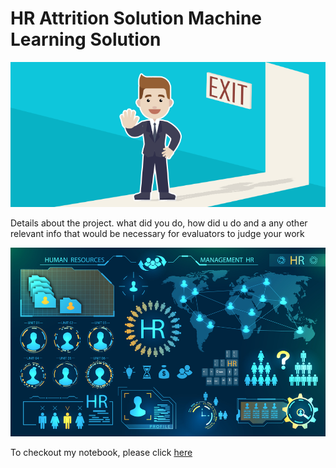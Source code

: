 # HR Attrition Solution Machine Learning Solution
![enter image description here](https://github.com/anooppainuly/hr-employee-attrition/blob/main/Attrtion.png?raw=true)

Details about the project. what did you do, how did u do and a any other relevant info that would be necessary for evaluators to judge your work

![enter image description here](https://github.com/anooppainuly/hr-employee-attrition/blob/main/hr-analytics-10.jpg?raw=true)


To checkout my notebook, please click [here](https://github.com/anooppainuly/hr-employee-attrition/blob/main/HR_Analytics.ipynb)
